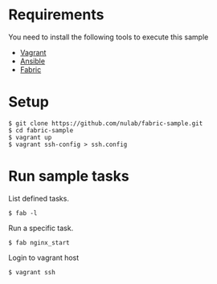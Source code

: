 # Requirements

You need to install the following tools to execute this sample

* [Vagrant](http://docs.vagrantup.com/v2/installation/index.html)
* [Ansible](http://www.ansibleworks.com/docs/gettingstarted.html)
* [Fabric](http://docs.fabfile.org/en/1.7/#installation)

# Setup

```
$ git clone https://github.com/nulab/fabric-sample.git
$ cd fabric-sample
$ vagrant up
$ vagrant ssh-config > ssh.config
```

# Run sample tasks

List defined tasks.
```
$ fab -l
```

Run a specific task.
```
$ fab nginx_start
```

Login to vagrant host
```
$ vagrant ssh
```
